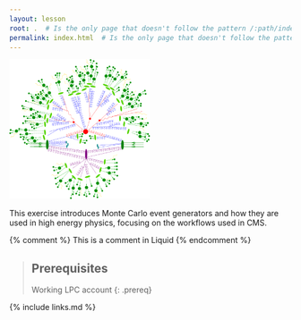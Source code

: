 ```yaml
---
layout: lesson
root: .  # Is the only page that doesn't follow the pattern /:path/index.html
permalink: index.html  # Is the only page that doesn't follow the pattern /:path/index.html
---
```


<img class="plain"  src="fig/event.png" height=250>


This exercise introduces Monte Carlo event generators and how they are used in high energy physics,
focusing on the workflows used in CMS.

<!-- this is an html comment -->

{% comment %} This is a comment in Liquid {% endcomment %}

> ## Prerequisites
>
> Working LPC account
{: .prereq}

{% include links.md %}
